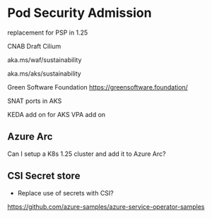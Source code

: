
# Pod Security Admission
replacement for PSP in 1.25


CNAB
Draft
Cilium


aka.ms/waf/sustainability

aka.ms/aks/sustainability

Green Software Foundation
https://greensoftware.foundation/



SNAT ports in AKS


KEDA add on for AKS 
VPA add on 

## Azure Arc
Can I setup a K8s 1.25 cluster and add it to Azure Arc?


## CSI Secret store
- Replace use of secrets with CSI?

https://github.com/azure-samples/azure-service-operator-samples